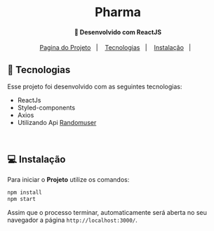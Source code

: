 <h1 align="center">
     Pharma 
</h1>

<h4 align="center">
  🚀 Desenvolvido com ReactJS
</h4>

<p align="center">
  <a href="https://projetosistemapharma.netlify.app/">Pagina do Projeto</a>&nbsp;&nbsp;&nbsp;|&nbsp;&nbsp;&nbsp;
  <a href="#rocket-tecnologias">Tecnologias</a>&nbsp;&nbsp;&nbsp;|&nbsp;&nbsp;&nbsp;
  <a href="#-instalação">Instalação</a>&nbsp;&nbsp;&nbsp;|&nbsp;&nbsp;&nbsp;
  
</p>

## :rocket: Tecnologias

Esse projeto foi desenvolvido com as seguintes tecnologias:

- ReactJs
- Styled-components
- Axios 
- Utilizando Api [Randomuser](https://randomuser.me/)

<br>

## 💻 Instalação

Para iniciar o **Projeto** utilize os comandos:

```bash
npm install
npm start
```

Assim que o processo terminar, automaticamente será aberta no seu navegador a página `http://localhost:3000/`.
